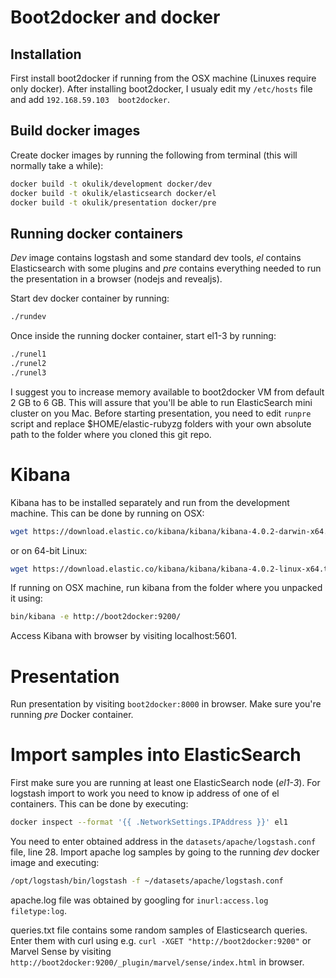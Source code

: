 # Boot2docker and docker
## Installation
First install boot2docker if running from the OSX machine (Linuxes require only docker). After installing boot2docker, I usualy edit my `/etc/hosts` file and add `192.168.59.103  boot2docker`.
## Build docker images
Create docker images by running the following from terminal (this will normally take a while):

```bash
docker build -t okulik/development docker/dev
docker build -t okulik/elasticsearch docker/el
docker build -t okulik/presentation docker/pre
```
## Running docker containers
*Dev* image contains logstash and some standard dev tools, *el* contains Elasticsearch with some plugins and *pre* contains everything needed to run the presentation in a browser (nodejs and revealjs).

Start dev docker container by running:

```bash
./rundev
```
Once inside the running docker container, start el1-3 by running:

```bash
./runel1
./runel2
./runel3
```
I suggest you to increase memory available to boot2docker VM from default 2 GB to 6 GB. This will assure that you'll be able to run ElasticSearch mini cluster on you Mac. Before starting presentation, you need to edit `runpre` script and replace $HOME/elastic-rubyzg folders with your own absolute path to the folder where you cloned this git repo.

# Kibana
Kibana has to be installed separately and run from the development machine. This can be done by running on OSX:

```bash
wget https://download.elastic.co/kibana/kibana/kibana-4.0.2-darwin-x64.tar.gz
```
or on 64-bit Linux:

```bash
wget https://download.elastic.co/kibana/kibana/kibana-4.0.2-linux-x64.tar.gz
```
If running on OSX machine, run kibana from the folder where you unpacked it using:

```bash
bin/kibana -e http://boot2docker:9200/
```
Access Kibana with browser by visiting localhost:5601.

# Presentation
Run presentation by visiting `boot2docker:8000` in browser. Make sure you're running *pre* Docker container.

# Import samples into ElasticSearch
First make sure you are running at least one ElasticSearch node (*el1-3*). For logstash import to work you need to know ip address of one of el containers. This can be done by executing:

```bash
docker inspect --format '{{ .NetworkSettings.IPAddress }}' el1
```
You need to enter obtained address in the `datasets/apache/logstash.conf` file, line 28. Import apache log samples by going to the running *dev* docker image and executing:

```bash
/opt/logstash/bin/logstash -f ~/datasets/apache/logstash.conf
```
apache.log file was obtained by googling for `inurl:access.log filetype:log`.

queries.txt file contains some random samples of Elasticsearch queries. Enter them with curl using e.g. `curl -XGET "http://boot2docker:9200"` or Marvel Sense by visiting `http://boot2docker:9200/_plugin/marvel/sense/index.html` in browser.
